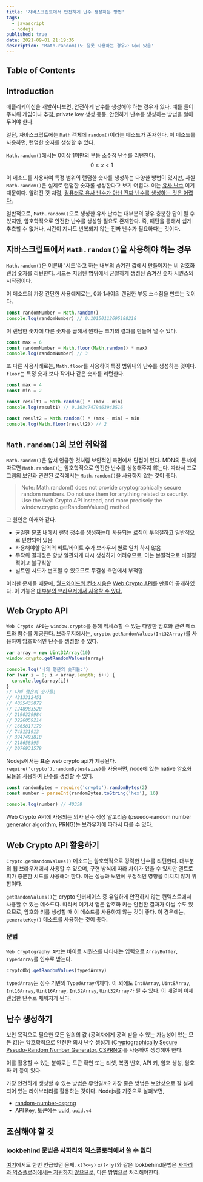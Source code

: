 ```yaml
---
title: '자바스크립트에서 안전하게 난수 생성하는 방법'
tags:
  - javascript
  - nodejs
published: true
date: 2021-09-01 21:19:35
description: 'Math.random()도 잘못 사용하는 경우가 더러 있음'
---
```


## Table of Contents

## Introduction

애플리케이션을 개발하다보면, 안전하게 난수를 생성해야 하는 경우가 있다. 예를 들어 주사위 게임이나 추첨, private key 생성 등등, 안전하게 난수를 생성하는 방법을 알아두어야 한다.

일단, 자바스크립트에는 `Math` 객체에 `random()`이라는 메소드가 존재한다. 이 메소드를 사용하면, 랜덤한 숫자를 생성할 수 있다.

`Math.random()`에서는 0이상 1미만의 부동 소수점 난수를 리턴한다. $$0 \geq x \lt 1$$

이 메소드를 사용하여 특정 범위의 랜덤한 숫자를 생성하는 다양한 방법이 있지만, 사실 `Math.random()`은 실제로 랜덤한 숫자롤 생성한다고 보기 어렵다. 이는 [유사 난수](https://ko.wikipedia.org/wiki/%EC%9C%A0%EC%82%AC%EB%82%9C%EC%88%98) 이기 때문이다. 알려진 것 처럼, [컴퓨터로 유사 난수가 아닌 진짜 난수를 생성하는 것은 어렵다.](https://en.wikipedia.org/wiki/Random_number_generation#Computational_methods)

일반적으로, `Math.random()`으로 생성한 유사 난수는 대부분의 경우 충분한 답이 될 수 있지만, 암호학적으로 안전한 난수를 생성할 필요도 존재한다. 즉, 패턴을 통해서 쉽게 추측할 수 없거나, 시간이 지나도 반복되지 않는 진짜 난수가 필요하다는 것이다.

## 자바스크립트에서 `Math.random()`을 사용해야 하는 경우

`Math.random()`은 이른바 '시드'라고 하는 내부의 숨겨진 값에서 만들어지는 비 암호화 랜덤 숫자를 리턴한다. 시드는 지정된 범위에서 균일하게 생성된 숨겨진 숫자 시퀀스의 시작점이다.

이 메소드의 가장 간단한 사용예제로는, 0과 1사이의 랜덤한 부동 소수점을 만드는 것이다.

```javascript
const randomNumber = Math.random()
console.log(randomNumber) // 0.10150112695188218
```

이 랜덤한 숫자에 다른 숫자를 곱해서 원하는 크기의 결과를 만들어 낼 수 있다.

```javascript
const max = 6
const randomNumber = Math.floor(Math.random() * max)
console.log(randomNumber) // 3
```

또 다른 사용사례로는, `Math.floor`를 사용하여 특정 범위내의 난수를 생성하는 것이다. `floor`는 특정 숫자 보다 작거나 같은 숫자를 리턴한다.

```javascript
const max = 4
const min = 2

const result1 = Math.random() * (max - min)
console.log(result1) // 0.30347479463943516

const result2 = Math.random() * (max - min) + min
console.log(Math.floor(result2)) // 2
```

## `Math.random()`의 보안 취약점

`Math.random()`은 앞서 언급한 것처럼 보안적인 측면에서 단점이 있다. MDN의 문서에 따르면 `Math.random()`는 암호학적으로 안전한 난수를 생성해주지 않는다. 따라서 프로그램의 보안과 관련된 로직에서는 `Math.random()`을 사용하지 않는 것이 좋다.

> Note: Math.random() does not provide cryptographically secure random numbers. Do not use them for anything related to security. Use the Web Crypto API instead, and more precisely the window.crypto.getRandomValues() method.

그 원인은 아래와 같다.

- 균일한 분포 내에서 랜덤 정수를 생성하는데 사용되는 로직이 부적절하고 일반적으로 편향되어 있음
- 사용해야할 임의의 비트/바이트 수가 브라우저 별로 일치 하지 않음
- 무작위 결과값은 항상 일관되게 다시 생성하기 어려우므로, 이는 본질적으로 비결정적이고 불규칙함
- 빌트인 시드가 변조될 수 있으므로 무결성 측면에서 부적합

이러한 문제들 때문에, [월드와이드웹 컨소시움](https://www.w3.org/)은 [Web Crypto API](https://www.w3.org/TR/WebCryptoAPI/)를 만들어 공개하였다. 이 기능은 [대부분의 브라우저에서 사용할 수 있다.](https://caniuse.com/cryptography)

## Web Crypto API

`Web Crypto API`는 `window.crypto`를 통해 엑세스할 수 있는 다양한 암호화 관련 메소드와 함수를 제공한다. 브라우저에서는, `crypto.getRandomValues(Int32Array)`를 사용하여 암호학적인 난수를 생성할 수 있다.

```javascript
var array = new Uint32Array(10)
window.crypto.getRandomValues(array)

console.log('나의 행운의 숫자들:')
for (var i = 0; i < array.length; i++) {
  console.log(array[i])
}
// 나의 행운의 숫자들:
// 4213312451
// 4055435872
// 1248983520
// 2190329984
// 3226059214
// 1665817179
// 745131913
// 3947493810
// 218658595
// 2076931579
```

Nodejs에서는 표준 web crypto api가 제공된다. `require('crypto').randomBytes(size)`를 사용하면, node에 있는 native 암호화 모듈을 사용하여 난수를 생성할 수 있다.

```javascript
const randomBytes = require('crypto').randomBytes(2)
const number = parseInt(randomBytes.toString('hex'), 16)

console.log(number) // 40358
```

Web Crypto API에 사용되는 의사 난수 생성 알고리즘 (psuedo-random number generator algorithm, PRNG)는 브라우저에 따라서 다를 수 있다.

## Web Crypto API 활용하기

`Crypto.getRandomValues()` 메소드는 암호학적으로 강력한 난수를 리턴한다. 대부분의 웹 브라우저에서 사용할 수 있으며, 구현 방식에 따라 차이가 있을 수 있지만 엔트로피가 충분한 시드를 사용해야 한다. 이는 성능과 보안에 부정적인 영향을 미치지 않기 위함이다.

`getRandomValues()`는 crypto 인터페이스 중 유일하게 안전하지 않는 컨텍스트에서 사용할 수 있는 메소드다. 따라서 여기서 얻은 암호화 키는 안전한 결과가 아닐 수도 있으므로, 암호화 키를 생성할 때 이 메소드를 사용하지 않는 것이 좋다. 이 경우에는, `generateKey()` 메소드를 사용하는 것이 좋다.

### 문법

`Web Cryptography API`는 바이트 시퀀스를 나타내는 입력으로 `ArrayBuffer`, `TypedArray`를 인수로 받는다.

```javascript
cryptoObj.getRandomValues(typedArray)
```

`typedArray`는 정수 기반의 `TypedArray`객체다. 이 외에도 `Int8Array`, `Uint8Array`, `Int16Array`, `Uint16Array`, `Int32Array`, `Uint32Array`가 될 수 있다. 이 배열이 이제 랜덤한 난수로 채워지게 된다.

## 난수 생성하기

보안 목적으로 필요한 모든 임의의 값 (공격자에게 공격 받을 수 있는 가능성이 있는 모든 값)는 암호학적으로 안전한 의사 난수 생성기 ([Cryptographically Secure Pseudo-Random Number Generator, CSPRNG](https://en.wikipedia.org/wiki/Cryptographically-secure_pseudorandom_number_generator))를 사용하여 생성해야 한다.

이를 활용할 수 있는 분야로는 토큰 확인 또는 리셋, 복권 번호, API 키, 암호 생성, 암호화 키 등이 있다.

가장 안전하게 생성할 수 있는 방법은 무엇일까? 가장 좋은 방법은 보안상으로 잘 설계 되어 있는 라이브러리를 활용하는 것이다. Nodejs를 기준으로 살펴보면,

- [random-number-csprng](https://www.npmjs.com/package/random-number-csprng)
- API Key, 토큰에는 [uuid](https://www.npmjs.com/package/uuid), `uuid.v4`

## 조심해야 할 것

### lookbehind 문법은 사파리와 익스플로러에서 쓸 수 없다

[여기](https://yceffort.kr/2020/03/regex-formatting-number)에서도 한번 언급했던 문제. `x(?<=y)` `x(?<!y)`와 같은 lookbehind문법은 [사파리와 익스플로러에서는 지원하지 않으므로](https://yceffort.kr/2020/03/regex-formatting-number), 다른 방법으로 처리해야한다.